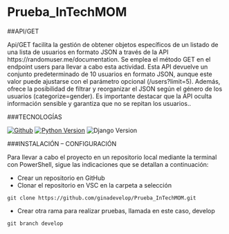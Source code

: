 # Prueba_InTechMOM

##API/GET
<p>Api/GET facilita la gestión de obtener objetos específicos de un listado de una lista de usuarios en formato JSON a través de la API https://randomuser.me/documentation. Se emplea el método GET en el endpoint users para llevar a cabo esta actividad. Esta API devuelve un conjunto predeterminado de 10 usuarios en formato JSON, aunque este valor puede ajustarse con el parámetro opcional (/users?limit=5). Además, ofrece la posibilidad de filtrar y reorganizar el JSON según el género de los usuarios (categorize=gender). Es importante destacar que la API oculta información sensible y garantiza que no se repitan los usuarios..</p>

###TECNOLOGÍAS

[![Github](https://img.shields.io/badge/GitHub-100000?style=for-the-badge&logo=github&logoColor=white)]() [![Python Version](https://img.shields.io/badge/python-3.6%2B-blue)]() ![Django Version](https://img.shields.io/badge/django-3.2-green)


###INSTALACIÓN – CONFIGURACIÓN

<p> Para llevar a cabo el proyecto en un repositorio local mediante la terminal con PowerShell, sigue las indicaciones que se detallan a continuación:</p>

- Crear un repositorio en GitHub
- Clonar el repositorio en VSC en la carpeta a selección
```code
git clone https://github.com/ginadevelop/Prueba_InTechMOM.git
```
- Crear otra rama para realizar pruebas, llamada en este caso, develop
```code
git branch develop
```

